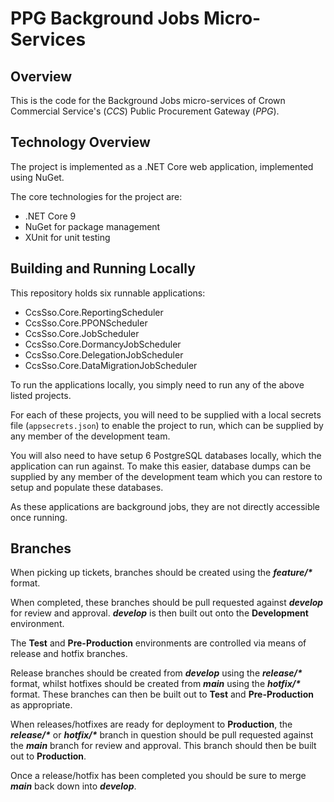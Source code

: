 PPG Background Jobs Micro-Services
===========

Overview
--------
This is the code for the Background Jobs micro-services of Crown Commercial Service's (_CCS_)
Public Procurement Gateway (_PPG_).

Technology Overview
---------
The project is implemented as a .NET Core web application, implemented using NuGet.

The core technologies for the project are:

* .NET Core 9
* NuGet for package management
* XUnit for unit testing

Building and Running Locally
----------------------------
This repository holds six runnable applications:
* CcsSso.Core.ReportingScheduler
* CcsSso.Core.PPONScheduler
* CcsSso.Core.JobScheduler
* CcsSso.Core.DormancyJobScheduler
* CcsSso.Core.DelegationJobScheduler
* CcsSso.Core.DataMigrationJobScheduler

To run the applications locally, you simply need to run any of the above listed projects.

For each of these projects, you will need to be supplied with a local secrets file (`appsecrets.json`) to enable the project to run, which can be supplied by any member of the development team.

You will also need to have setup 6 PostgreSQL databases locally, which the application can run against. To make this easier, database dumps can be supplied by any member of the development team which you can restore to setup and populate these databases.

As these applications are background jobs, they are not directly accessible once running.

Branches
--------
When picking up tickets, branches should be created using the **_feature/*_** format.

When completed, these branches should be pull requested against _**develop**_ for review and approval.  _**develop**_ is then built out onto the **Development** environment.

The **Test** and **Pre-Production** environments are controlled via means of release and hotfix branches.

Release branches should be created from _**develop**_ using the **_release/*_** format, whilst hotfixes should be created from _**main**_ using the **_hotfix/*_** format.  These branches can then be built out to **Test** and **Pre-Production** as appropriate.

When releases/hotfixes are ready for deployment to **Production**, the **_release/*_** or **_hotfix/*_** branch in question should be pull requested against the _**main**_ branch for review and approval.  This branch should then be built out to **Production**.

Once a release/hotfix has been completed you should be sure to merge _**main**_ back down into _**develop**_.
